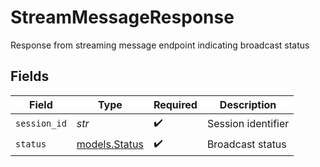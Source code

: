 # StreamMessageResponse

Response from streaming message endpoint indicating broadcast status


## Fields

| Field                                | Type                                 | Required                             | Description                          |
| ------------------------------------ | ------------------------------------ | ------------------------------------ | ------------------------------------ |
| `session_id`                         | *str*                                | :heavy_check_mark:                   | Session identifier                   |
| `status`                             | [models.Status](../models/status.md) | :heavy_check_mark:                   | Broadcast status                     |